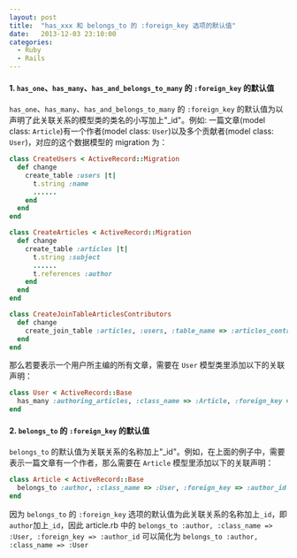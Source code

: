 ```yaml
---
layout: post
title:  "has_xxx 和 belongs_to 的 :foreign_key 选项的默认值"
date:   2013-12-03 23:10:00
categories: 
  - Ruby
  - Rails
---
```


#### 1. `has_one`、`has_many`、`has_and_belongs_to_many` 的 `:foreign_key` 的默认值

`has_one`、`has_many`、`has_and_belongs_to_many` 的 `:foreign_key` 的默认值为以声明了此关联关系的模型类的类名的小写加上"_id"。例如: 一篇文章(model class: `Article`)有一个作者(model class: `User`)以及多个贡献者(model class: `User`)，对应的这个数据模型的 migration 为：

```ruby
class CreateUsers < ActiveRecord::Migration
  def change
    create_table :users |t|
      t.string :name
      ......
    end
  end
end
```

```ruby
class CreateArticles < ActiveRecord::Migration
  def change
    create_table :articles |t|
      t.string :subject
      ......
      t.references :author
    end
  end
end
```

```ruby
class CreateJoinTableArticlesContributors
  def change
    create_join_table :articles, :users, :table_name => :articles_contributors
  end
end
```

那么若要表示一个用户所主编的所有文章，需要在 `User` 模型类里添加以下的关联声明：

```ruby
class User < ActiveRecord::Base
  has_many :authoring_articles, :class_name => :Article, :foreign_key => :author_id
end
```

#### 2. `belongs_to` 的 `:foreign_key` 的默认值

`belongs_to` 的默认值为关联关系的名称加上"_id"。例如，在上面的例子中，需要表示一篇文章有一个作者，那么需要在 `Article` 模型里添加以下的关联声明：

```ruby
class Article < ActiveRecord::Base
  belongs_to :author, :class_name => :User, :foreign_key => :author_id
end
```

因为 `belongs_to` 的 `:foreign_key` 选项的默认值为此关联关系的名称加上`_id`，即 `author`加上`_id`，因此 article.rb 中的 `belongs_to :author, :class_name => :User, :foreign_key => :author_id` 可以简化为 `belongs_to :author, :class_name => :User`